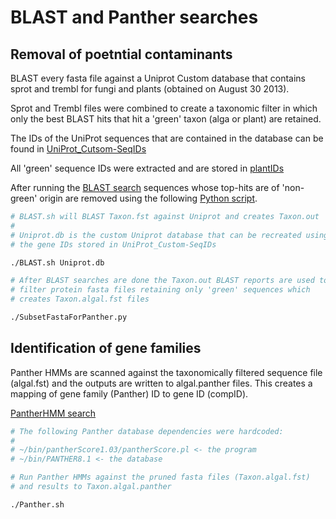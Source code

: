 BLAST and Panther searches
==========================

Removal of poetntial contaminants
---------------------------------

BLAST every fasta file against a Uniprot Custom database that contains
sprot and trembl for fungi and plants (obtained on August 30 2013). 

Sprot and Trembl files were combined to create a taxonomic filter in which 
only the best BLAST hits that hit a 'green' taxon (alga or plant) are 
retained. 

The IDs of the UniProt sequences that are contained in the database can be
found in [UniProt_Cutsom-SeqIDs](https://github.com/bastodian/Dimensions/blob/master/Annotation/GeneFamily-Annotation/Blast-and-Panther-Results/UniProt_Custom-SeqIDs)

All 'green' sequence IDs were extracted and are stored in [plantIDs](https://github.com/bastodian/Dimensions/blob/master/Annotation/GeneFamily-Annotation/Blast-and-Panther-Results/plantIDs)

After running the [BLAST search](https://github.com/bastodian/Dimensions/blob/master/Annotation/GeneFamily-Annotation/Blast-and-Panther-Results/BLAST.sh) sequences whose top-hits are of 'non-green'
origin are removed using the following [Python script](https://github.com/bastodian/Dimensions/blob/master/Annotation/GeneFamily-Annotation/Blast-and-Panther-Results/SubsetFastaForPanther.py).

```bash
# BLAST.sh will BLAST Taxon.fst against Uniprot and creates Taxon.out
#
# Uniprot.db is the custom Uniprot database that can be recreated using
# the gene IDs stored in UniProt_Custom-SeqIDs

./BLAST.sh Uniprot.db

# After BLAST searches are done the Taxon.out BLAST reports are used to 
# filter protein fasta files retaining only 'green' sequences which 
# creates Taxon.algal.fst files

./SubsetFastaForPanther.py
```

Identification of gene families
-------------------------------

Panther HMMs are scanned against the taxonomically filtered sequence file (algal.fst)
and the outputs are written to algal.panther files. This creates a mapping of 
gene family (Panther) ID to gene ID (compID).

[PantherHMM search](https://github.com/bastodian/Dimensions/blob/master/Annotation/GeneFamily-Annotation/Blast-and-Panther-Results/Panther.sh)


```bash
# The following Panther database dependencies were hardcoded:
#
# ~/bin/pantherScore1.03/pantherScore.pl <- the program
# ~/bin/PANTHER8.1 <- the database

# Run Panther HMMs against the pruned fasta files (Taxon.algal.fst) 
# and results to Taxon.algal.panther

./Panther.sh
```
